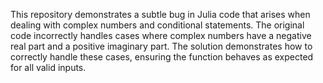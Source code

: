 This repository demonstrates a subtle bug in Julia code that arises when dealing with complex numbers and conditional statements. The original code incorrectly handles cases where complex numbers have a negative real part and a positive imaginary part. The solution demonstrates how to correctly handle these cases, ensuring the function behaves as expected for all valid inputs.